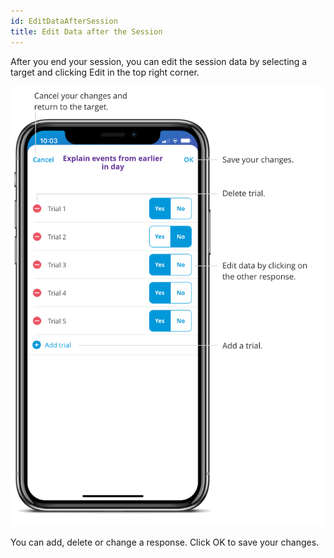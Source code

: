 ```yaml
---
id: EditDataAfterSession 
title: Edit Data after the Session 
---
```

After you end your session, you can edit the session data by selecting a target and clicking Edit in the top right corner.  

<img src="../../src/img/EditDataSession.png" width="650">

You can add, delete or change a response. Click OK to save your changes. 